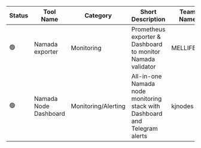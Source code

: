 <!--
This table is intended to provide a clear overview of the Tools and Services
available in our community.

Please fill in the columns as follows:

1. **Status**: Use the appropriate emoji:
   - 🟢 : Live (the service is functional and accessible)
   - 🔴 : Offline (the service is temporarily unavailable)
   - 🛠️ : Under Maintenance (the service is being updated or repaired)

2. **Tool Name**: The name of the tool.

3. **Category**: The tool category ("Monitoring" Or "Dashboard")

4. **Short Description**: A brief description of the tool (max 150 chars). 

5. **Team Name**: The name of the team or the individual responsible for the service.

6. **GitHub Account**: The GitHub account of the maintainer.

7. **GitHub Repo**: The link to the GitHub repository for the tool.

8. **Additional Note**: Extra comment or clarification that supplements the information. (max 150 chars)

**Note:** To add a new row, just copy an existing line and replace the details, ensuring you keep the "|" character as a column separator.
-->

| Status | Tool Name | Category | Short Description | Team Name | GitHub Account | GitHub Repo | Additional Note |
|--------|-----------|----------|-------------------|-----------|----------------|-------------|-----------------|
| 🟢 | Namada exporter | Monitoring | Prometheus exporter & Dashboard to monitor Namada validator | MELLIFERA | RuslanGlaznyov, evgenykhlivetsky |[github.com/mellifera-labs/namada-exporter](https://github.com/mellifera-labs/namada-exporter) | _ |
| 🟢 | Namada Node Dashboard | Monitoring/Alerting | All-in-one Namada node monitoring stack with Dashboard and Telegram alerts | kjnodes | kjnodes |[https://github.com/kjnodes/namada-node-monitoring](https://github.com/kjnodes/namada-node-monitoring) | _ |
